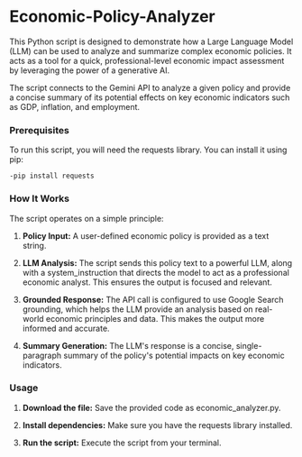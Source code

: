 # Economic-Policy-Analyzer
This Python script is designed to demonstrate how a Large Language Model (LLM) can be used to analyze and summarize complex economic policies. 
It acts as a tool for a quick, professional-level economic impact assessment by leveraging the power of a generative AI.

The script connects to the Gemini API to analyze a given policy and provide a concise summary of its potential effects on key economic indicators such as GDP, inflation, and employment.

<h3>Prerequisites</h3>
To run this script, you will need the requests library. You can install it using pip:

    -pip install requests

<h3>How It Works</h3>
The script operates on a simple principle:

1. **Policy Input:** A user-defined economic policy is provided as a text string.

2. **LLM Analysis:** The script sends this policy text to a powerful LLM, along with a system_instruction that directs the model to act as a professional economic analyst. This ensures the output is focused and relevant.

3. **Grounded Response:** The API call is configured to use Google Search grounding, which helps the LLM provide an analysis based on real-world economic principles and data. This makes the output more informed and accurate.

4. **Summary Generation:** The LLM's response is a concise, single-paragraph summary of the policy's potential impacts on key economic indicators.

<h3>Usage</h3>

1. **Download the file:** Save the provided code as economic_analyzer.py.

2. **Install dependencies:** Make sure you have the requests library installed.

3. **Run the script:** Execute the script from your terminal.
